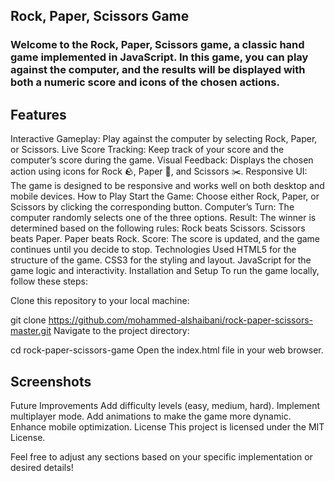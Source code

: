 ## Rock, Paper, Scissors Game
<h3>Welcome to the Rock, Paper, Scissors game, a classic hand game implemented in JavaScript. In this game, you can play against the computer, and the results will be displayed with both a numeric score and icons of the chosen actions.</h3>

## Features
Interactive Gameplay: Play against the computer by selecting Rock, Paper, or Scissors.
Live Score Tracking: Keep track of your score and the computer’s score during the game.
Visual Feedback: Displays the chosen action using icons for Rock 🪨, Paper 📄, and Scissors ✂️.
Responsive UI: The game is designed to be responsive and works well on both desktop and mobile devices.
How to Play
Start the Game: Choose either Rock, Paper, or Scissors by clicking the corresponding button.
Computer’s Turn: The computer randomly selects one of the three options.
Result: The winner is determined based on the following rules:
Rock beats Scissors.
Scissors beats Paper.
Paper beats Rock.
Score: The score is updated, and the game continues until you decide to stop.
Technologies Used
HTML5 for the structure of the game.
CSS3 for the styling and layout.
JavaScript for the game logic and interactivity.
Installation and Setup
To run the game locally, follow these steps:

Clone this repository to your local machine:

git clone https://github.com/mohammed-alshaibani/rock-paper-scissors-master.git
Navigate to the project directory:

cd rock-paper-scissors-game
Open the index.html file in your web browser.

## Screenshots

Future Improvements
Add difficulty levels (easy, medium, hard).
Implement multiplayer mode.
Add animations to make the game more dynamic.
Enhance mobile optimization.
License
This project is licensed under the MIT License.

Feel free to adjust any sections based on your specific implementation or desired details!
